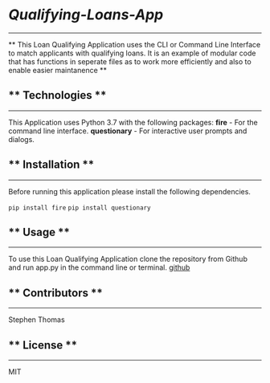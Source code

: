 # *Qualifying-Loans-App*
---
** This Loan Qualifying Application uses the CLI or Command Line Interface to match applicants with qualifying loans. It is an example of modular code that has functions in seperate files as to work more efficiently and also to enable easier maintanence **

## ** Technologies **
---
This Application uses Python 3.7 with the following packages:
**fire** - For the command line interface.
**questionary** - For interactive user prompts and dialogs.

## ** Installation **
---
Before running this application please install the following dependencies.

``` pip install fire ```
``` pip install questionary ```


## ** Usage **
---
To use this Loan Qualifying Application clone the repository from Github and run app.py in the command line or terminal.
[github](https://github.com/steviet108/Qualifying-Loans.git)

## ** Contributors **
---
Stephen Thomas

## ** License **
---
MIT
